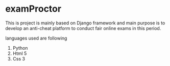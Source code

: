 # examProctor

This is project is mainly based on Django framework and main purpose is to develop an anti-cheat platform to conduct
fair online exams in this period. 

languages used are following 
1. Python 
2. Html 5
3. Css 3


